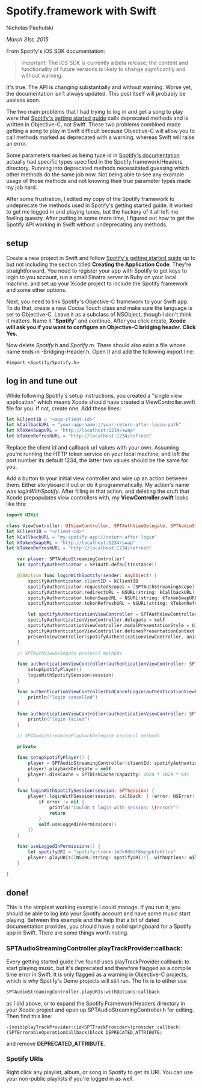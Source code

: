 # Spotify.framework with Swift

Nicholas Pachulski

_March 31st, 2015_

From Spotify's iOS SDK documentation:

> Important! The iOS SDK is currently a beta release; the content and functionality
> of future versions is likely to change significantly and without warning.

It's true. The API is changing substantially and without warning. Worse yet, the documentation isn't always updated. This post itself will probably be useless soon.

The two main problems that I had trying to log in and get a song to play were
that [Spotify's getting started guide](https://developer.spotify.com/technologies/spotify-ios-sdk/tutorial/) calls deprecated methods and is written in Objective-C, not Swift. These two problems combined made getting a song to play in Swift difficult because Objective-C will allow you to call methods marked as deprecated with a warning, whereas Swift will raise an error.

Some parameters marked as being type id in [Spotify's documentation](https://developer.spotify.com/ios-sdk-docs/Documents/index.html) actually had specific types specified in the Spotify.framework/Headers directory. Running into deprecated methods necessitated guessing which other methods do the same job now. Not being able to see any example usage of those methods and not knowing their true parameter types made my job hard.

After some frustration, I edited my copy of the Spotify framework to undeprecate the methods used in Spotify's getting started guide. It worked to get me logged in and playing tunes, but the hackery of it all left me feeling queezy. After putting in some more time, I figured out how to get the Spotify API working in Swift without undeprecating any methods.

## setup

Create a new project in Swift and follow [Spotify's getting started
guide](https://developer.spotify.com/technologies/spotify-ios-sdk/tutorial/) up
to but not including the section titled **Creating the Application Code**. They're straightforward. You need to register your app with Spotify to get keys to login to you account, run a small Sinatra server in Ruby on your local machine, and set up your Xcode project to include the Spotify framework and some other options.

Next, you need to link Spotify's Objective-C framework to your Swift app. To do
that, create a new Cocoa Touch class and make sure the language is set to
Objective-C. Leave it as a subclass of NSObject, though I don't think it
matters. Name it "**Spotify**" and continue. After you click create, **Xcode
will ask you if you want to configure an Objective-C bridging header. Click
Yes.**

Now delete _Spotify.h_ and _Spotify.m_. There should also exist a file whose name ends in -Bridging-Header.h. Open it and add the following import line:

```objc
#import <Spotify/Spotify.h>
```

## log in and tune out

While following Spotify's setup instructions, you created a "single view application" which means Xcode should have created a ViewController.swift file for you. If not, create one. Add these lines:

```swift
let kClientID = "<app-client-id>"
let kCallbackURL = "your-app-name://your-return-after-login-path"
let kTokenSwapURL = "http://localhost:1234/swap"
let kTokenRefreshURL = "http://localhost:1234/refresh"
```

Replace the client id and callback url values with your own. Assuming you're running the HTTP token service on your local machine, and left the port number its default 1234, the latter two values should be the same for you.

Add a button to your initial view controller and wire up an action between them.
Either storyboard it out or do it programmatically. My action's name was
_loginWithSpotify_. After filling in that action, and deleting the cruft that
Xcode prepopulates view controllers with, my **ViewController.swift** looks like this:

```swift
import UIKit

class ViewController: UIViewController, SPTAuthViewDelegate, SPTAudioStreamingPlaybackDelegate {
let kClientID = "<client-id>"
let kCallbackURL = "my-spotify-app://return-after-login"
let kTokenSwapURL = "http://localhost:1234/swap"
let kTokenRefreshURL = "http://localhost:1234/refresh"

    var player: SPTAudioStreamingController?
    let spotifyAuthenticator = SPTAuth.defaultInstance()

    @IBAction func loginWithSpotify(sender: AnyObject) {
        spotifyAuthenticator.clientID = kClientID
        spotifyAuthenticator.requestedScopes = [SPTAuthStreamingScope]
        spotifyAuthenticator.redirectURL = NSURL(string: kCallbackURL)
        spotifyAuthenticator.tokenSwapURL = NSURL(string: kTokenSwapURL)
        spotifyAuthenticator.tokenRefreshURL = NSURL(string: kTokenRefreshURL)

        let spotifyAuthenticationViewController = SPTAuthViewController.authenticationViewController()
        spotifyAuthenticationViewController.delegate = self
        spotifyAuthenticationViewController.modalPresentationStyle = UIModalPresentationStyle.OverCurrentContext
        spotifyAuthenticationViewController.definesPresentationContext = true
        presentViewController(spotifyAuthenticationViewController, animated: false, completion: nil)
    }

    // SPTAuthViewDelegate protocol methods

    func authenticationViewController(authenticationViewController: SPTAuthViewController!, didLoginWithSession session: SPTSession!) {
        setupSpotifyPlayer()
        loginWithSpotifySession(session)
    }

    func authenticationViewControllerDidCancelLogin(authenticationViewController: SPTAuthViewController!) {
        println("login cancelled")
    }

    func authenticationViewController(authenticationViewController: SPTAuthViewController!, didFailToLogin error: NSError!) {
        println("login failed")
    }

    // SPTAudioStreamingPlaybackDelegate protocol methods

    private

    func setupSpotifyPlayer() {
        player = SPTAudioStreamingController(clientId: spotifyAuthenticator.clientID) // can also use kClientID; they're the same value
        player!.playbackDelegate = self
        player!.diskCache = SPTDiskCache(capacity: 1024 * 1024 * 64)
    }

    func loginWithSpotifySession(session: SPTSession) {
        player!.loginWithSession(session, callback: { (error: NSError!) in
            if error != nil {
                println("Couldn't login with session: \(error)")
                return
            }
            self.useLoggedInPermissions()
        })
    }

    func useLoggedInPermissions() {
        let spotifyURI = "spotify:track:1WJk986df8mpqpktoktlce"
        player!.playURIs([NSURL(string: spotifyURI)!], withOptions: nil, callback: nil)
    }

}
```

## done!

This is the simplest working example I could manage. If you run it, you should be able to log into your Spotify account and have some music start playing. Between this example and the help that a bit of dated documentation provides, you should have a solid springboard for a Spotify app in Swift. There are some things worth noting.

### SPTAudioStreamingController.playTrackProvider:callback:

Every getting started guide I've found uses playTrackProvider:callback: to start playing music, but it's deprecated and therefore flagged as a compile time error in Swift. It is only flagged as a warning in Objective-C projects, which is why Spotify's Demo projects will still run. The fix is to either use

```swift
SPTAudioStreamingController.playURIs:withOptions:callback
```

as I did above, or to expand the Spotify.Framework/Headers directory in your Xcode project and open up SPTAudioStreamingController.h for editing. Then find this line:

```objc
-(void)playTrackProvider:(id<SPTTrackProvider>)provider callback:(SPTErrorableOperationCallback)block DEPRECATED_ATTRIBUTE;
```

and remove **DEPRECATED_ATTRIBUTE**.

### Spotify URIs

Right click any playlist, album, or song in Spotify to get its URI. You can use your non-public playlists if you're logged in as well.
